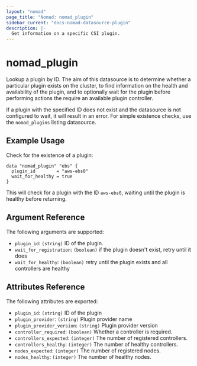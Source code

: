 ```yaml
---
layout: "nomad"
page_title: "Nomad: nomad_plugin"
sidebar_current: "docs-nomad-datasource-plugin"
description: |-
  Get information on a specific CSI plugin.
---
```


# nomad_plugin

Lookup a plugin by ID. The aim of this datasource is to determine whether
a particular plugin exists on the cluster, to find information on the health
and availability of the plugin, and to optionally wait for the plugin
before performing actions the require an available plugin controller.

If a plugin with the specified ID does not exist and the datasource is not
configured to wait, it will result in an error. For simple existence checks,
use the `nomad_plugins` listing datasource.

## Example Usage

Check for the existence of a plugin:

```hcl
data "nomad_plugin" "ebs" {
  plugin_id        = "aws-ebs0"
  wait_for_healthy = true
}
```

This will check for a plugin with the ID `aws-ebs0`, waiting until the plugin
is healthy before returning.

## Argument Reference

The following arguments are supported:

* `plugin_id`: `(string)` ID of the plugin.
* `wait_for_registration`: `(boolean)` if the plugin doesn't exist, retry until it does
* `wait_for_healthy`: `(boolean)` retry until the plugin exists and all controllers are healthy

## Attributes Reference

The following attributes are exported:

* `plugin_id`: `(string)` ID of the plugin
* `plugin_provider`: `(string)` Plugin provider name
* `plugin_provider_version`: `(string)` Plugin provider version
* `controller_required`: `(boolean)` Whether a controller is required.
* `controllers_expected`: `(integer)` The number of registered controllers.
* `controllers_healthy`: `(integer)` The number of healthy controllers.
* `nodes_expected`: `(integer)` The number of registered nodes.
* `nodes_healthy`: `(integer)` The number of healthy nodes.
